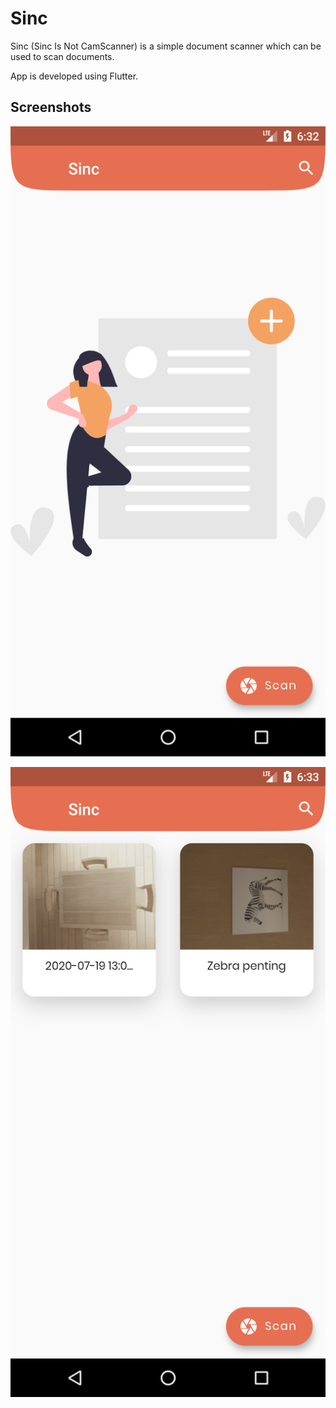 # Sinc

Sinc (Sinc Is Not CamScanner) is a simple document scanner which can be used to scan documents.

App is developed using Flutter.

## Screenshots
![](screenshots/home_screen_empty.png?raw=true)

![](screenshots/home_screen_witdocs.png?raw=true)
